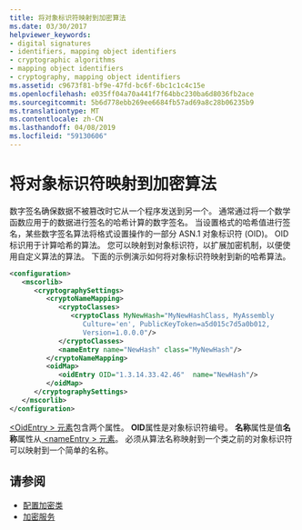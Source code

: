 ```yaml
---
title: 将对象标识符映射到加密算法
ms.date: 03/30/2017
helpviewer_keywords:
- digital signatures
- identifiers, mapping object identifiers
- cryptographic algorithms
- mapping object identifiers
- cryptography, mapping object identifiers
ms.assetid: c9673f81-bf9e-47fd-bc6f-6bc1c1c4c15e
ms.openlocfilehash: e035ff04a70a441f7f64bbc230ba6d8036fb2ace
ms.sourcegitcommit: 5b6d778ebb269ee6684fb57ad69a8c28b06235b9
ms.translationtype: MT
ms.contentlocale: zh-CN
ms.lasthandoff: 04/08/2019
ms.locfileid: "59130606"
---
```

# <a name="mapping-object-identifiers-to-cryptography-algorithms"></a>将对象标识符映射到加密算法
数字签名确保数据不被篡改时它从一个程序发送到另一个。 通常通过将一个数学函数应用于的数据进行签名的哈希计算的数字签名。 当设置格式的哈希值进行签名，某些数字签名算法将格式设置操作的一部分 ASN.1 对象标识符 (OID)。 OID 标识用于计算哈希的算法。 您可以映射到对象标识符，以扩展加密机制，以便使用自定义算法的算法。 下面的示例演示如何将对象标识符映射到新的哈希算法。  
  
```xml  
<configuration>  
   <mscorlib>  
      <cryptographySettings>  
         <cryptoNameMapping>  
            <cryptoClasses>  
               <cryptoClass MyNewHash="MyNewHashClass, MyAssembly  
                  Culture='en', PublicKeyToken=a5d015c7d5a0b012,  
                  Version=1.0.0.0"/>  
            </cryptoClasses>  
            <nameEntry name="NewHash" class="MyNewHash"/>  
         </cryptoNameMapping>  
         <oidMap>  
            <oidEntry OID="1.3.14.33.42.46"  name="NewHash"/>  
         </oidMap>  
      </cryptographySettings>  
   </mscorlib>  
</configuration>  
```  
  
 [ \<OidEntry > 元素](../../../docs/framework/configure-apps/file-schema/cryptography/oidentry-element.md)包含两个属性。 **OID**属性是对象标识符编号。 **名称**属性是值**名称**属性从[ \<nameEntry > 元素](../../../docs/framework/configure-apps/file-schema/cryptography/nameentry-element.md)。 必须从算法名称映射到一个类之前的对象标识符可以映射到一个简单的名称。  
  
## <a name="see-also"></a>请参阅

- [配置加密类](../../../docs/framework/configure-apps/configure-cryptography-classes.md)
- [加密服务](../../../docs/standard/security/cryptographic-services.md)
